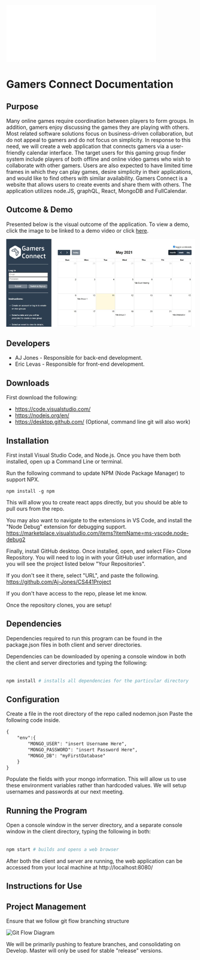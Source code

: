 
![logo_image](client/media/logo_lrg.png)
# Gamers Connect Documentation
## Purpose
Many online games require coordination between players to form groups. In addition, gamers enjoy discussing the games they are playing with others. Most related software solutions focus on business-driven collaboration, but do not appeal to gamers and do not focus on simplicity. In response to this need, we will create a web application that connects gamers via a user-friendly calendar interface. The target users for this gaming group finder system include players of both offline and online video games who wish to collaborate with other gamers. Users are also expected to have limited time frames in which they can play games, desire simplicity in their applications, and would like to find others with similar availability. Gamers Connect is a website that allows users to create events and share them with others. The application utilizes node.JS, graphQL, React, MongoDB and FullCalendar.

## Outcome & Demo
Presented below is the visual outcome of the application. To view a demo, click the image to be linked to a demo video or click [here](https://drive.google.com/file/d/15l-53ieQXSnqWF0q_TOJAwSKO6rTXb_t/view?usp=sharing).


[![outcome_image](client/media/outcome.jpg)](https://drive.google.com/file/d/15l-53ieQXSnqWF0q_TOJAwSKO6rTXb_t/view?usp=sharing)

## Developers

- AJ Jones - Responsible for back-end development.
- Eric Levas - Responsible for front-end development.

## Downloads 
First download the following:

 - https://code.visualstudio.com/
 - https://nodejs.org/en/
 - https://desktop.github.com/ (Optional, command line git will also work)

## Installation
First install Visual Studio Code, and Node.js.
Once you have them both installed, open up a Command Line or terminal.

Run the following command to update NPM  (Node Package Manager) to support NPX.

   ```
npm install -g npm
```

This will allow you to create react apps directly, but you should be able to pull ours from the repo.

You may also want to navigate to the extensions in VS Code, and install the "Node Debug" extension for debugging support.
https://marketplace.visualstudio.com/items?itemName=ms-vscode.node-debug2

Finally, install GitHub desktop.
Once installed, open, and select File> Clone Repository.
You will need to log in with your GitHub user information, and you will see the project listed below "Your Repositories".

If you don't see it there, select "URL", and paste the following.
https://github.com/Aj-Jones/CS441Project

If you don't have access to the repo, please let me know.

Once the repository clones, you are setup!

## Dependencies
Dependencies required to run this program can be found in the package.json files in both client and server directories.

Dependencies can be downloaded by opening a console window in both the client and server directories and typing the following:
```bash

npm install # installs all dependencies for the particular directory

```

## Configuration
Create a file in the root directory of the repo called 
nodemon.json
Paste the following code inside.
```
{
    "env":{
        "MONGO_USER": "insert Username Here",
        "MONGO_PASSWORD": "insert Password Here",
        "MONGO_DB": "myFirstDatabase"
    }
}
```
Populate the fields with your mongo information.
This will allow us to use these environment variables rather than hardcoded values.
We will setup usernames and passwords at our next meeting.

## Running the Program
Open a console window in the server directory, and a separate console window in the client directory, typing the following in both:
```bash

npm start # builds and opens a web browser

```
After both the client and server are running, the web application can be accessed from your local machine at http://localhost:8080/

## Instructions for Use

## Project Management 
Ensure that we follow git flow branching structure

![Git Flow Diagram](https://www.campingcoder.com/post/20180412-git-flow.png)


We will be primarily pushing to feature branches, and consolidating on Develop.
Master will only be used for stable "release" versions.